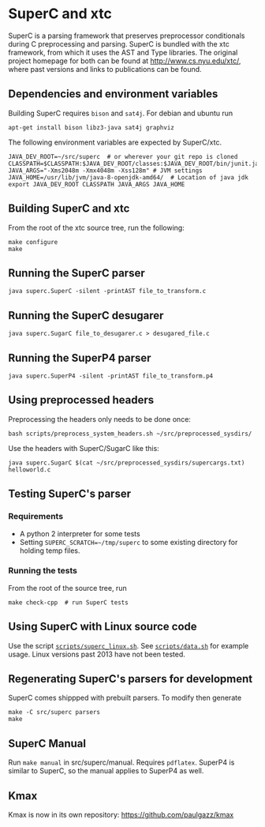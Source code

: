 # SuperC and xtc

SuperC is a parsing framework that preserves preprocessor conditionals
during C preprocessing and parsing.  SuperC is bundled with the xtc
framework, from which it uses the AST and Type libraries.  The
original project homepage for both can be found at
http://www.cs.nyu.edu/xtc/, where past versions and links to
publications can be found.

## Dependencies and environment variables

Building SuperC requires `bison` and `sat4j`.  For debian and ubuntu run

    apt-get install bison libz3-java sat4j graphviz

The following environment variables are expected by SuperC/xtc.

    JAVA_DEV_ROOT=~/src/superc  # or wherever your git repo is cloned
    CLASSPATH=$CLASSPATH:$JAVA_DEV_ROOT/classes:$JAVA_DEV_ROOT/bin/junit.jar:$JAVA_DEV_ROOT/bin/antlr.jar:$JAVA_DEV_ROOT/bin/javabdd.jar:/usr/share/java/org.sat4j.core.jar:/usr/share/java/com.microsoft.z3.jar
    JAVA_ARGS="-Xms2048m -Xmx4048m -Xss128m" # JVM settings
    JAVA_HOME=/usr/lib/jvm/java-8-openjdk-amd64/  # Location of java jdk
    export JAVA_DEV_ROOT CLASSPATH JAVA_ARGS JAVA_HOME

## Building SuperC and xtc

From the root of the xtc source tree, run the following:

    make configure
    make

## Running the SuperC parser

    java superc.SuperC -silent -printAST file_to_transform.c

## Running the SuperC desugarer

    java superc.SugarC file_to_desugarer.c > desugared_file.c

## Running the SuperP4 parser

    java superc.SuperP4 -silent -printAST file_to_transform.p4

## Using preprocessed headers

Preprocessing the headers only needs to be done once:

    bash scripts/preprocess_system_headers.sh ~/src/preprocessed_sysdirs/
    
Use the headers with SuperC/SugarC like this:

    java superc.SugarC $(cat ~/src/preprocessed_sysdirs/supercargs.txt) helloworld.c

## Testing SuperC's parser

### Requirements

- A python 2 interpreter for some tests
- Setting `SUPERC_SCRATCH=~/tmp/superc` to some existing directory for holding temp files.

### Running the tests

From the root of the source tree, run

    make check-cpp  # run SuperC tests

## Using SuperC with Linux source code

Use the script [`scripts/superc_linux.sh`](scripts/superc_linux.sh).  See [`scripts/data.sh`](scripts/data.sh) for example usage.  Linux versions past 2013 have not been tested.

## Regenerating SuperC's parsers for development

SuperC comes shippped with prebuilt parsers.  To modify then generate

    make -C src/superc parsers
    make

## SuperC Manual

Run `make manual` in src/superc/manual.  Requires `pdflatex`.
SuperP4 is similar to SuperC, so the manual applies to SuperP4 as well.

## Kmax

Kmax is now in its own repository: <https://github.com/paulgazz/kmax>

